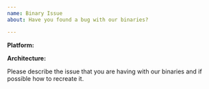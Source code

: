```yaml
---
name: Binary Issue
about: Have you found a bug with our binaries?

---
```


**Platform:**

**Architecture:**

Please describe the issue that you are having with our binaries and if possible how to recreate it.
